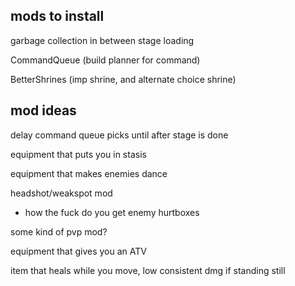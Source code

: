 mods to install
---------------

garbage collection in between stage loading

CommandQueue (build planner for command)

BetterShrines (imp shrine, and alternate choice shrine)

mod ideas
---------

delay command queue picks until after stage is done

equipment that puts you in stasis

equipment that makes enemies dance

headshot/weakspot mod
- how the fuck do you get enemy hurtboxes

some kind of pvp mod?

equipment that gives you an ATV

item that heals while you move, low consistent dmg if standing still

